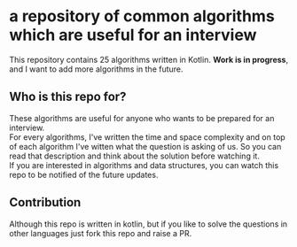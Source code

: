 # a repository of common algorithms which are useful for an interview
This repository contains 25 algorithms written in Kotlin. <b>Work is in progress</b>, and I want to add more algorithms in the future. </br>

## Who is this repo for?
These algorithms are useful for anyone who wants to be prepared for an interview. </br>
For every algorithms, I've written the time and space complexity and on top of each algorithm I've witten what the question is asking of us. So you can read that description and think about the solution before watching it.</br>
If you are interested in algorithms and data structures, you can watch this repo to be notified of the future updates.</br>
## Contribution
Although this repo is written in kotlin, but if you like to solve the questions in other languages just fork this repo and raise a PR. </br>